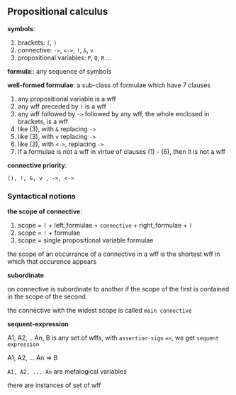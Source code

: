 ## Propositional calculus

**symbols**:

1. brackets: `(`, `)`
2. connective: `->`, `<->`, `!`, `&`, `v`
3. propositional variables: `P`, `Q`, `R` ...

**formula**:: any sequence of symbols

**well-formed formulae**: a sub-class of formulae which have 7 clauses

1. any propositional variable is a wff
2. any wff preceded by `!` is a wff
3. any wff followed by `->` followed by any wff, the whole enclosed in brackets, is a wff
4. like (3), with `&` replacing `->`
5. like (3), with `v` replacing `->`
6. like (3), with `<->`, replacing `->`
7. if a formulae is not a wff in virtue of clauses (1) - (6), then it is not a wff

**connective priority**:

`(), !, &, v , ->, <->`

### Syntactical notions

**the scope of connective**:

1. scope = `(` + left_formulae + `connective` + right_formulae + `)`
2. scope = `!` + formulae
3. scope = single propositional variable formulae

the scope of an occurrance of a connective in a wff is the shortest wff in which that occurence appears

**subordinate**

on connective is subordinate to another if the scope of the first is contained in the scope of the second.

the connective with the widest scope is called `main connective`

**sequent-expression**

A1, A2, .. An, B is any set of wffs, with `assertion-sign` `=>`, we get `sequent expression`

A1, A2, ... An => B

`A1, A2, ... An` are metalogical variables

there are instances of set of wff

